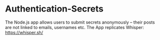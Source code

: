 # Authentication-Secrets
The Node.js app allows users to submit secrets anonymously – their posts are not linked to emails, usernames etc. The App replicates Whisper: https://whisper.sh/
